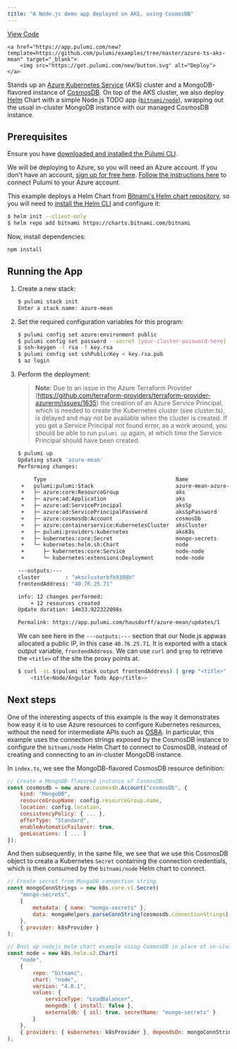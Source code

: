 ```yaml
---
title: "A Node.js demo app deployed on AKS, using CosmosDB"
---
```


<p class="mb-4 flex">
    <a class="flex flex-wrap items-center rounded text-xs text-white bg-blue-600 border-2 border-blue-600 px-2 mr-2 whitespace-no-wrap hover:text-white" style="height: 32px" href="https://github.com/pulumi/examples/tree/master/azure-ts-aks-mean" target="_blank">
        <span><i class="fab fa-github pr-2"></i> View Code</span>
    </a>

    <a href="https://app.pulumi.com/new?template=https://github.com/pulumi/examples/tree/master/azure-ts-aks-mean" target="_blank">
        <img src="https://get.pulumi.com/new/button.svg" alt="Deploy">
    </a>
</p>


Stands up an [Azure Kubernetes Service][aks] (AKS) cluster and a MongoDB-flavored instance of
[CosmosDB][cosmos]. On top of the AKS cluster, we also deploy [Helm][helm] Chart with a simple
Node.js TODO app ([`bitnami/node`][sample-mean]), swapping out the usual in-cluster MongoDB instance
with our managed CosmosDB instance.

## Prerequisites

Ensure you have [downloaded and installed the Pulumi CLI](https://www.pulumi.com/docs/reference/install/).

We will be deploying to Azure, so you will need an Azure account. If you don't have an account,
[sign up for free here](https://azure.microsoft.com/en-us/free/). [Follow the instructions
here](https://www.pulumi.com/docs/reference/clouds/azure/setup/) to connect Pulumi to your Azure account.

This example deploys a Helm Chart from [Bitnami's Helm chart
repository](https://github.com/bitnami/charts), so you will need to [install the Helm
CLI](https://docs.helm.sh/using_helm/#installing-helm) and configure it:

```bash
$ helm init --client-only
$ helm repo add bitnami https://charts.bitnami.com/bitnami
```

Now, install dependencies:

```sh
npm install
```

## Running the App

1. Create a new stack:

    ```sh
    $ pulumi stack init
    Enter a stack name: azure-mean
    ```

1. Set the required configuration variables for this program:

    ```bash
    $ pulumi config set azure:environment public
    $ pulumi config set password --secret [your-cluster-password-here]
    $ ssh-keygen -t rsa -f key.rsa
    $ pulumi config set sshPublicKey < key.rsa.pub
    $ az login
    ```

1. Perform the deployment:

    > **Note**: Due to an issue in the Azure Terraform Provider (https://github.com/terraform-providers/terraform-provider-azurerm/issues/1635) the
    > creation of an Azure Service Principal, which is needed to create the Kubernetes cluster (see cluster.ts), is delayed and may not 
    > be available when the cluster is created.  If you get a Service Principal not found error, as a work around, you should be able to run `pulumi up`
    > again, at which time the Service Principal should have been created.

    ```sh
    $ pulumi up
    Updating stack 'azure-mean'
    Performing changes:

         Type                                         Name                   Status      Info
     +   pulumi:pulumi:Stack                          azure-mean-azure-mean  created     1 warning
     +   ├─ azure:core:ResourceGroup                  aks                    created
     +   ├─ azure:ad:Application                      aks                    created
     +   ├─ azure:ad:ServicePrincipal                 aksSp                  created
     +   ├─ azure:ad:ServicePrincipalPassword         aksSpPassword          created
     +   ├─ azure:cosmosdb:Account                    cosmosDb               created
     +   ├─ azure:containerservice:KubernetesCluster  aksCluster             created
     +   ├─ pulumi:providers:kubernetes               aksK8s                 created
     +   ├─ kubernetes:core:Secret                    mongo-secrets          created
     +   └─ kubernetes:helm.sh:Chart                  node                   created
     +      ├─ kubernetes:core:Service                node-node              created
     +      └─ kubernetes:extensions:Deployment       node-node              created

    ---outputs:---
    cluster        : "aksclusterbfb9388b"
    frontendAddress: "40.76.25.71"

    info: 12 changes performed:
        + 12 resources created
    Update duration: 14m33.922322098s

    Permalink: https://app.pulumi.com/hausdorff/azure-mean/updates/1
    ```

    We can see here in the `---outputs:---` section that our Node.js appwas allocated a public IP,
    in this case `40.76.25.71`. It is exported with a stack output variable, `frontendAddress`. We
    can use `curl` and `grep` to retrieve the `<title>` of the site the proxy points at.

    ```sh
    $ curl -sL $(pulumi stack output frontendAddress) | grep "<title>"
        <title>Node/Angular Todo App</title>>
    ```

## Next steps

One of the interesting aspects of this example is the way it demonstrates how easy it is to use
Azure resources to configure Kubernetes resources, without the need for intermediate APIs such as
[OSBA](https://osba.sh/). In particular, this example uses the connection strings exposed by the
CosmosDB instance to configure the `bitnami/node` Helm Chart to connect to CosmosDB, instead of
creating and connecting to an in-cluster MongoDB instance.

In `index.ts`, we see the MongoDB-flavored CosmosDB resource definition:

```javascript
// Create a MongoDB-flavored instance of CosmosDB.
const cosmosdb = new azure.cosmosdb.Account("cosmosDb", {
    kind: "MongoDB",
    resourceGroupName: config.resourceGroup.name,
    location: config.location,
    consistencyPolicy: { ... },
    offerType: "Standard",
    enableAutomaticFailover: true,
    geoLocations: [ ... ]
});
```

And then subsequently, in the same file, we see that we use this CosmosDB object to create a
Kubernetes `Secret` containing the connection credentials, which is then consumed by the
`bitnami/node` Helm chart to connect.

```javascript
// Create secret from MongoDB connection string.
const mongoConnStrings = new k8s.core.v1.Secret(
    "mongo-secrets",
    {
        metadata: { name: "mongo-secrets" },
        data: mongoHelpers.parseConnString(cosmosdb.connectionStrings)
    },
    { provider: k8sProvider }
);

// Boot up nodejs Helm chart example using CosmosDB in place of in-cluster MongoDB.
const node = new k8s.helm.v2.Chart(
    "node",
    {
        repo: "bitnami",
        chart: "node",
        version: "4.0.1",
        values: {
            serviceType: "LoadBalancer",
            mongodb: { install: false },
            externaldb: { ssl: true, secretName: "mongo-secrets" }
        }
    },
    { providers: { kubernetes: k8sProvider }, dependsOn: mongoConnStrings }
);
```

[sample-mean]: https://github.com/bitnami/sample-mean
[aks]: https://azure.microsoft.com/en-us/services/kubernetes-service/
[cosmos]: https://azure.microsoft.com/en-us/services/cosmos-db/
[helm]: https://www.helm.sh/

